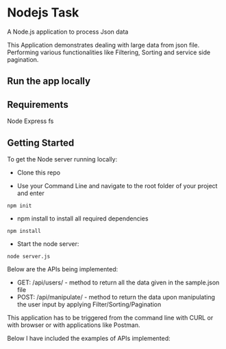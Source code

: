 # Nodejs Task
A Node.js application to process Json data

This Application demonstrates dealing with large data from json file. Performing various functionalities like Filtering, Sorting and service side pagination.

## Run the app locally

## Requirements

Node 
Express 
fs

## Getting Started

To get the Node server running locally:

* Clone this repo

* Use your Command Line and navigate to the root folder of your project and enter

```
npm init
```

* npm install to install all required dependencies

```
npm install
```
* Start the node server:

```
node server.js
```
Below are the APIs being implemented:

* GET: /api/users/ - method to return all the data given in the sample.json file
* POST: /api/manipulate/ - method to return the data upon manipulating the user input by applying Filter/Sorting/Pagination

This application has to be triggered from the command line with CURL or with browser or with applications like Postman.

Below I have included the examples of APIs implemented:







